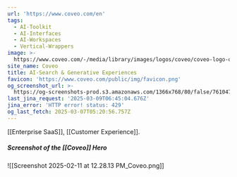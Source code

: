 ```yaml
---
url: 'https://www.coveo.com/en'
tags:
  - AI-Toolkit
  - AI-Interfaces
  - AI-Workspaces
  - Vertical-Wrappers
image: >-
  https://www.coveo.com/-/media/library/images/logos/coveo/coveo-logo-ogimage-reskin.png
site_name: Coveo
title: AI-Search & Generative Experiences
favicon: 'https://www.coveo.com/public/img/favicon.png'
og_screenshot_url: >-
  https://og-screenshots-prod.s3.amazonaws.com/1366x768/80/false/761047facaa18ea19ca4343906c6f818acedc57267b411fa0e7b7fe6f71d7337.jpeg
last_jina_request: '2025-03-09T06:45:04.676Z'
jina_error: 'HTTP error! status: 429'
og_last_fetch: 2025-03-07T05:20:56.757Z
---
```

[[Enterprise SaaS]], [[Customer Experience]]. 
##### Screenshot of the [[Coveo]] Hero
![[Screenshot 2025-02-11 at 12.28.13 PM_Coveo.png]]
